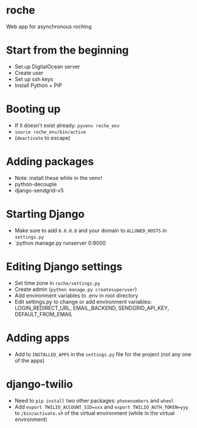 # roche
Web app for asynchronous roching

# Start from the beginning
* Set up DigitalOcean server
* Create user
* Set up ssh keys
* Install Python + PIP

# Booting up
* If it doesn't exist already: `pyvenv roche_env`
* `source roche_env/bin/active`
* (`deactivate` to escape)

# Adding packages
* Note: install these while in the venv!
* python-decouple
* django-sendgrid-v5

# Starting Django
* Make sure to add `0.0.0.0` and your domain to `ALLOWED_HOSTS` in `settings.py`
* `python manage.py runserver 0:8000

# Editing Django settings
* Set time zone in `roche/settings.py`
* Create admin (`python manage.py createsuperuser`)
* Add environment variables to .env in root directory
* Edit settings.py to change or add environment variables: LOGIN_REDIRECT_URL, EMAIL_BACKEND, SENDGRID_API_KEY, DEFAULT_FROM_EMAIL

# Adding apps
* Add to `INSTALLED_APPS` in the `settings.py` file for the project (not any one of the apps)

# django-twilio
* Need to `pip install` two other packages: `phonenumbers` and `wheel`
* Add `export TWILIO_ACCOUNT_SID=xxx` and `export TWILIO_AUTH_TOKEN=yyy` to `/bin/activate.sh` of the virtual environment (while in the virtual environment)
